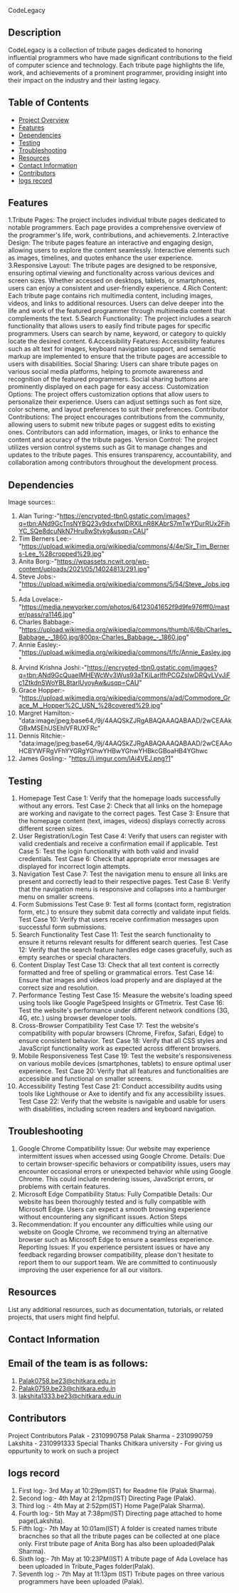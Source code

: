 CodeLegacy

## Description

 CodeLegacy is a collection of tribute pages dedicated to honoring influential programmers who have made significant contributions to the field of computer science and technology. Each tribute page highlights the life, work, and achievements of a prominent programmer, providing insight into their impact on the industry and their lasting legacy.

## Table of Contents

- [Project Overview](#project-overview)
- [Features](#features)
- [Dependencies](#dependencies)
- [Testing](#testing)
- [Troubleshooting](#troubleshooting)
- [Resources](#resources)
- [Contact Information](#contact-information)
- [Contributors](#contributors)
- [logs record](#changelog)


## Features

1.Tribute Pages: The project includes individual tribute pages dedicated to notable programmers. Each page provides a comprehensive overview of the programmer's life, work, contributions, and achievements.
2.Interactive Design: The tribute pages feature an interactive and engaging design, allowing users to explore the content seamlessly. Interactive elements such as images, timelines, and quotes enhance the user experience.
3.Responsive Layout: The tribute pages are designed to be responsive, ensuring optimal viewing and functionality across various devices and screen sizes. Whether accessed on desktops, tablets, or smartphones, users can enjoy a consistent and user-friendly experience.
4.Rich Content: Each tribute page contains rich multimedia content, including images, videos, and links to additional resources. Users can delve deeper into the life and work of the featured programmer through multimedia content that complements the text.
5.Search Functionality: The project includes a search functionality that allows users to easily find tribute pages for specific programmers. Users can search by name, keyword, or category to quickly locate the desired content.
6.Accessibility Features: Accessibility features such as alt text for images, keyboard navigation support, and semantic markup are implemented to ensure that the tribute pages are accessible to users with disabilities.
Social Sharing: Users can share tribute pages on various social media platforms, helping to promote awareness and recognition of the featured programmers. Social sharing buttons are prominently displayed on each page for easy access.
Customization Options: The project offers customization options that allow users to personalize their experience. Users can adjust settings such as font size, color scheme, and layout preferences to suit their preferences.
Contributor Contributions: The project encourages contributions from the community, allowing users to submit new tribute pages or suggest edits to existing ones. Contributors can add information, images, or links to enhance the content and accuracy of the tribute pages.
Version Control: The project utilizes version control systems such as Git to manage changes and updates to the tribute pages. This ensures transparency, accountability, and collaboration among contributors throughout the development process.

## Dependencies
Image sources::
1. Alan Turing:-"https://encrypted-tbn0.gstatic.com/images?q=tbn:ANd9GcTnsNYBQ23v9dxxfwlDRXlLnR8KAbrS7mTwYDurRUx2FihYC_SQe8dcuNkN7Hru8wStvkg&usqp=CAU"
2. Tim Berners Lee:-"https://upload.wikimedia.org/wikipedia/commons/4/4e/Sir_Tim_Berners-Lee_%28cropped%29.jpg"
3. Anita Borg:-"https://wpassets.ncwit.org/wp-content/uploads/2021/05/14024813/291.jpg"
4. Steve Jobs:- "https://upload.wikimedia.org/wikipedia/commons/5/54/Steve_Jobs.jpg"
5. Ada Lovelace:-"https://media.newyorker.com/photos/64123041652f9d9fe976fff0/master/pass/ra1146.jpg"
6. Charles Babbage:- "https://upload.wikimedia.org/wikipedia/commons/thumb/6/6b/Charles_Babbage_-_1860.jpg/800px-Charles_Babbage_-_1860.jpg"
7. Annie Easley:- "https://upload.wikimedia.org/wikipedia/commons/f/fc/Annie_Easley.jpg"
8. Arvind Krishna Joshi:-"https://encrypted-tbn0.gstatic.com/images?q=tbn:ANd9GcQuaeIMHEWcWv3Wus93aTKiLarlfhPCGZsIwDRQvLVvJiFc1ZtkdnSWoYBL8tarlUyoyAw&usqp=CAU"
9. Grace Hopper:- "https://upload.wikimedia.org/wikipedia/commons/a/ad/Commodore_Grace_M._Hopper%2C_USN_%28covered%29.jpg"
10. Margret Hamilton:- "data:image/jpeg;base64,/9j/4AAQSkZJRgABAQAAAQABAAD/2wCEAAkGBxMSEhUSEhIVFRUXFRc"
11. Dennis Ritchie:- "data:image/jpeg;base64,/9j/4AAQSkZJRgABAQAAAQABAAD/2wCEAAoHCBYWFRgVFhYYGRgYGhwYHBwYGhwYHBkcGBoaHB4YGhwc
12. James Gosling:- "https://i.imgur.com/lAi4VEJ.png?1"

## Testing

1. Homepage
Test Case 1: Verify that the homepage loads successfully without any errors.
Test Case 2: Check that all links on the homepage are working and navigate to the correct pages.
Test Case 3: Ensure that the homepage content (text, images, videos) displays correctly across different screen sizes.
2. User Registration/Login
Test Case 4: Verify that users can register with valid credentials and receive a confirmation email if applicable.
Test Case 5: Test the login functionality with both valid and invalid credentials.
Test Case 6: Check that appropriate error messages are displayed for incorrect login attempts.
3. Navigation
Test Case 7: Test the navigation menu to ensure all links are present and correctly lead to their respective pages.
Test Case 8: Verify that the navigation menu is responsive and collapses into a hamburger menu on smaller screens.
4. Form Submissions
Test Case 9: Test all forms (contact form, registration form, etc.) to ensure they submit data correctly and validate input fields.
Test Case 10: Verify that users receive confirmation messages upon successful form submissions.
5. Search Functionality
Test Case 11: Test the search functionality to ensure it returns relevant results for different search queries.
Test Case 12: Verify that the search feature handles edge cases gracefully, such as empty searches or special characters.
6. Content Display
Test Case 13: Check that all text content is correctly formatted and free of spelling or grammatical errors.
Test Case 14: Ensure that images and videos load properly and are displayed at the correct size and resolution.
7. Performance Testing
Test Case 15: Measure the website's loading speed using tools like Google PageSpeed Insights or GTmetrix.
Test Case 16: Test the website's performance under different network conditions (3G, 4G, etc.) using browser developer tools.
8. Cross-Browser Compatibility
Test Case 17: Test the website's compatibility with popular browsers (Chrome, Firefox, Safari, Edge) to ensure consistent behavior.
Test Case 18: Verify that all CSS styles and JavaScript functionality work as expected across different browsers.
9. Mobile Responsiveness
Test Case 19: Test the website's responsiveness on various mobile devices (smartphones, tablets) to ensure optimal user experience.
Test Case 20: Verify that all features and functionalities are accessible and functional on smaller screens.
10. Accessibility Testing
Test Case 21: Conduct accessibility audits using tools like Lighthouse or Axe to identify and fix any accessibility issues.
Test Case 22: Verify that the website is navigable and usable for users with disabilities, including screen readers and keyboard navigation.



## Troubleshooting

1. Google Chrome Compatibility
Issue: Our website may experience intermittent issues when accessed using Google Chrome.
Details: Due to certain browser-specific behaviors or compatibility issues, users may encounter occasional errors or unexpected behavior while using Google Chrome. This could include rendering issues, JavaScript errors, or problems with certain features.
2. Microsoft Edge Compatibility
Status: Fully Compatible
Details: Our website has been thoroughly tested and is fully compatible with Microsoft Edge. Users can expect a smooth browsing experience without encountering any significant issues.
Action Steps
3. Recommendation: If you encounter any difficulties while using our website on Google Chrome, we recommend trying an alternative browser such as Microsoft Edge to ensure a seamless experience.
Reporting Issues: If you experience persistent issues or have any feedback regarding browser compatibility, please don't hesitate to report them to our support team. We are committed to continuously improving the user experience for all our visitors.

## Resources

List any additional resources, such as documentation, tutorials, or related projects, that users might find helpful.

## Contact Information
## Email of the team is as follows:
1. Palak0758.be23@chitkara.edu.in
2. Palak0759.be23@chitkara.edu.in
3. lakshita1333.be23@chitkara.edu.in  

## Contributors

Project Contributors
Palak - 2310990758
Palak Sharma - 2310990759
Lakshita - 2310991333
Special Thanks
Chitkara university - For giving us oppurtunity to work on such a project

## logs record

1. First log:- 3rd May at 10:29pm(IST) for Readme file (Palak Sharma).
2. Second log:- 4th May at 2:12pm(IST) Directing Page (Palak).
3. Third log :- 4th May at 2:52pm(IST) Home Page(Palak Sharma).
4. Fourth log:- 5th May at 7:38pm(IST) Directing page attached to home page(Lakshita).
5. Fifth log:- 7th May at 10:01am(IST) A folder is created names tribute bracnches so that all the tribute pages can be collected at one place only. First tribute page of Anita Borg has also been uploaded(Palak Sharma).
6. Sixth log:- 7th May at 10:23PM(IST) A tribute page of Ada Lovelace has been uploaded in Tribute_Pages folder(Palak).
7. Seventh log :- 7th May at 11:13pm (IST) Tribute pages on three various programmers have been uploaded (Palak).
   



